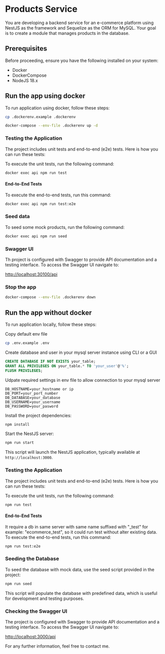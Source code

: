 # Products Service

You are developing a backend service for an e-commerce platform using NestJS as the framework and Sequelize as the ORM for MySQL. Your goal is to create a module that manages products in the database.

## Prerequisites

Before proceeding, ensure you have the following installed on your system:

- Docker
- DockerCompose
- NodeJS 18.x

## Run the app using docker

To run application using docker, follow these steps:

```bash
cp .dockerenv.example .dockerenv
```

```bash
docker-compose --env-file .dockerenv up -d
```

### Testing the Application

The project includes unit tests and end-to-end (e2e) tests. Here is how you can run these tests:

To execute the unit tests, run the following command:

```bash
docker exec api npm run test
```

#### End-to-End Tests

To execute the end-to-end tests, run this command:

```bash
docker exec api npm run test:e2e
```

### Seed data

To seed some mock products, run the following command:

```bash
docker exec api npm run seed
```

### Swagger UI

Th project is configured with Swagger to provide API documentation and a testing interface. To access the Swagger UI navigate to:

<http://localhost:30100/api>


### Stop the app

```bash
docker-compose --env-file .dockerenv down
```

## Run the app without docker

To run application locally, follow these steps:

Copy default env file 

```bash
cp .env.example .env
```

Create database and user in your mysql server instance using CLI or a GUI

```sql
CREATE DATABASE IF NOT EXISTS your_table;
GRANT ALL PRIVILEGES ON your_table.* TO 'your_user'@'%';
FLUSH PRIVILEGES;
```

Udpate required settings in env file to allow connection to your mysql server

```env
DB_HOSTNAME=your_hostname or ip
DB_PORT=your_port_number
DB_DATABASE=your_database
DB_USERNAME=your_username
DB_PASSWORD=your_pasword
```

Install the project dependencies:

```bash
npm install
```

Start the NestJS server:

```bash
npm run start
```

This script will launch the NestJS application, typically available at `http://localhost:3000`.

### Testing the Application

The project includes unit tests and end-to-end (e2e) tests. Here is how you can run these tests:

To execute the unit tests, run the following command:

```bash
npm run test
```

#### End-to-End Tests

It require a db in same server with same name suffixed with "_test" for example: "ecommerce_test", so it could run test without alter existing data.
To execute the end-to-end tests, run this command:

```bash
npm run test:e2e
```

### Seeding the Database

To seed the database with mock data, use the seed script provided in the project:

```bash
npm run seed
```

This script will populate the database with predefined data, which is useful for development and testing purposes.

### Checking the Swagger UI

The project is configured with Swagger to provide API documentation and a testing interface. To access the Swagger UI navigate to:

<http://localhost:3000/api>

For any further information, feel free to contact me.
